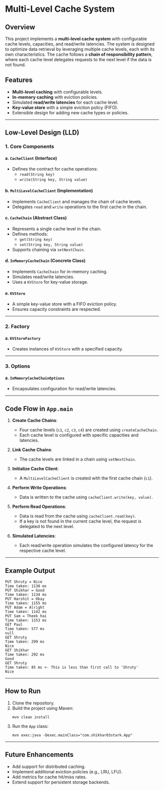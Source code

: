 # Multi-Level Cache System

## Overview
This project implements a **multi-level cache system** with configurable cache levels, capacities, and read/write latencies. The system is designed to optimize data retrieval by leveraging multiple cache levels, each with its own characteristics. The cache follows a **chain of responsibility pattern**, where each cache level delegates requests to the next level if the data is not found.

## Features
- **Multi-level caching** with configurable levels.
- **In-memory caching** with eviction policies.
- Simulated **read/write latencies** for each cache level.
- **Key-value store** with a simple eviction policy (FIFO).
- Extensible design for adding new cache types or policies.

---

## Low-Level Design (LLD)

### 1. **Core Components**
#### a. `CacheClient` (Interface)
- Defines the contract for cache operations:
  - `read(String key)`
  - `write(String key, String value)`

#### b. `MultiLevelCacheClient` (Implementation)
- Implements `CacheClient` and manages the chain of cache levels.
- Delegates `read` and `write` operations to the first cache in the chain.

#### c. `CacheChain` (Abstract Class)
- Represents a single cache level in the chain.
- Defines methods:
  - `get(String key)`
  - `set(String key, String value)`
- Supports chaining via `setNextChain`.

#### d. `InMemoryCacheChain` (Concrete Class)
- Implements `CacheChain` for in-memory caching.
- Simulates read/write latencies.
- Uses a `KVStore` for key-value storage.

#### e. `KVStore`
- A simple key-value store with a FIFO eviction policy.
- Ensures capacity constraints are respected.

---

### 2. **Factory**
#### a. `KVStoreFactory`
- Creates instances of `KVStore` with a specified capacity.

---

### 3. **Options**
#### a. `InMemoryCacheChainOptions`
- Encapsulates configuration for read/write latencies.

---

## Code Flow in `App.main`

1. **Create Cache Chains**:
   - Four cache levels (`c1`, `c2`, `c3`, `c4`) are created using `createCacheChain`.
   - Each cache level is configured with specific capacities and latencies.

2. **Link Cache Chains**:
   - The cache levels are linked in a chain using `setNextChain`.

3. **Initialize Cache Client**:
   - A `MultiLevelCacheClient` is created with the first cache chain (`c1`).

4. **Perform Write Operations**:
   - Data is written to the cache using `cacheClient.write(key, value)`.

5. **Perform Read Operations**:
   - Data is read from the cache using `cacheClient.read(key)`.
   - If a key is not found in the current cache level, the request is delegated to the next level.

6. **Simulated Latencies**:
   - Each read/write operation simulates the configured latency for the respective cache level.

---

## Example Output
```
PUT Shruty = Nice
Time taken: 1138 ms
PUT Shikhar = Good
Time taken: 1134 ms
PUT Harshit = Okay
Time taken: 1155 ms
PUT Adam = Alright
Time taken: 1142 ms
PUT Sam = Theek hai
Time taken: 1153 ms
GET Paul
Time taken: 577 ms
null
GET Shruty
Time taken: 299 ms
Nice
GET Shikhar
Time taken: 292 ms
Good
GET Shruty
Time taken: 85 ms <- This is less than first call to 'Shruty'
Nice
```

---

## How to Run
1. Clone the repository.
2. Build the project using Maven:
   ```
   mvn clean install
   ```
3. Run the `App` class:
   ```
   mvn exec:java -Dexec.mainClass="com.shikhar03stark.App"
   ```

---

## Future Enhancements
- Add support for distributed caching.
- Implement additional eviction policies (e.g., LRU, LFU).
- Add metrics for cache hit/miss rates.
- Extend support for persistent storage backends.